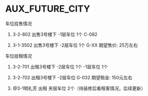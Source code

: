# AUX_FUTURE_CITY
车位挂售情况

1. 3-2-802 出售3号楼下 -1层车位 1个 C-082

2. 3-1-3502 出售3号楼下 -2层车位 1个 G-XX 期望售价: 25万左右



车位挂租情况

1. 3-2-701 出租3号楼下 -2层车位 1个
                      -1层车位 1个

2. 3-2-702 出租3号楼下 -2层车位 G-032 期望租金: 150元左右

3. @3-1明礼芳 出租 夹层车位 2个（待装修后看租客情况，后续更新）
